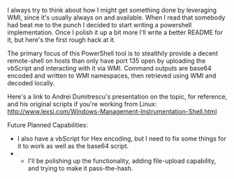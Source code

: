 I always try to think about how I might get something done by leveraging WMI, since it's usually always on and available. When I read that somebody had beat me to the punch I decided to start writing a powershell implementation. Once I polish it up a bit more I'll write a better README for it, but here's the first rough hack at it.

The primary focus of this PowerShell tool is to stealthily provide a decent remote-shell on hosts than only have port 135 open by uploading the vbScript and interacting with it via WMI. Command outputs are base64 encoded and written to WMI namespaces, then retrieved using WMI and decoded locally. 

Here's a link to Andrei Dumitrescu's presentation on the topic, for reference, and his original scripts if you're working from Linux: http://www.lexsi.com/Windows-Management-Instrumentation-Shell.html

Future Planned Capabilities:
- I also have a vbScript for Hex encoding, but I need to fix some things for it to work as well as the base64 script.
- - I'll be polishing up the functionality, adding file-upload capability, and trying to make it pass-the-hash.
